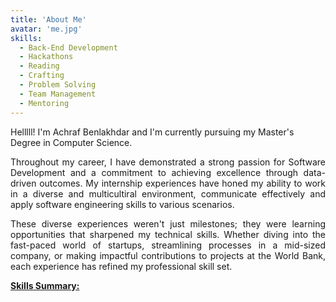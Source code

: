 ```yaml
---
title: 'About Me'
avatar: 'me.jpg'
skills:
  - Back-End Development
  - Hackathons
  - Reading
  - Crafting
  - Problem Solving
  - Team Management
  - Mentoring
---
```


Helllll! I'm Achraf Benlakhdar and I'm currently pursuing my Master's Degree in Computer Science.

<p align="justify">
Throughout my career, I have demonstrated a strong passion for Software Development and a commitment to achieving excellence through data-driven outcomes. My internship experiences have honed my ability to work in a diverse and multicultiral environment, communicate effectively and apply software engineering skills to various scenarios.</p>
<p align="justify">
These diverse experiences weren't just milestones; they were learning opportunities that sharpened my technical skills. Whether diving into the fast-paced world of startups, streamlining processes in a mid-sized company, or making impactful contributions to projects at the World Bank, each experience has refined my professional skill set. </p>

<u><strong>Skills Summary:</strong></u>
